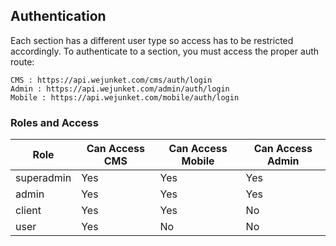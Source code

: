## Authentication

Each section has a different user type so access has to be restricted accordingly.  To authenticate to a section, you must access the proper auth route:

```
CMS : https://api.wejunket.com/cms/auth/login 
Admin : https://api.wejunket.com/admin/auth/login 
Mobile : https://api.wejunket.com/mobile/auth/login 
```

### Roles and Access

| Role       | Can Access CMS | Can Access Mobile | Can Access Admin |
|------------|----------------|-------------------|------------------|
| superadmin |       Yes      |        Yes        |        Yes       |
| admin      |       Yes      |        Yes        |        Yes       |
| client     |       Yes      |        Yes        |        No        |
| user       |       Yes      |         No        |        No        |

